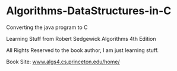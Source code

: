 Algorithms-DataStructures-in-C
==============================

Converting the java program to C

Learning Stuff from Robert Sedgewick Algorithms 4th Edition

All Rights Reserved to the book author, I am just learning stuff.

Book Site: www.algs4.cs.princeton.edu/home/

